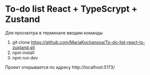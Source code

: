 # To-do list React + TypeScrypt + Zustand

Для просмотра в терминале вводим команды
1. git clone https://github.com/MariaKochanova/To-do-list-react-ts-zustand.git
2. npm install
3. npm run dev

Проект открывается по адресу http://localhost:5173/